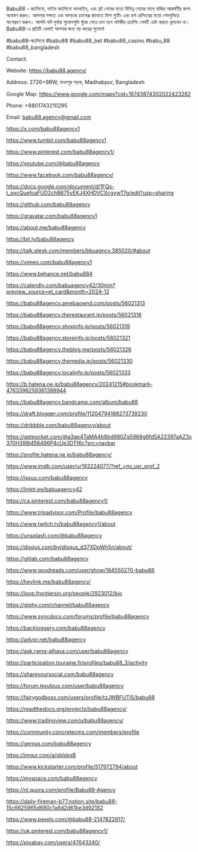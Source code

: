 
Babu88 - ক্যাসিনো, লাইভ ক্যাসিনো অনলাইন, এবং স্লট গেমের মতো বিভিন্ন গেমের সাথে বাজির আকর্ষণীয় জগৎ অন্বেষণ করুন। আপনার দক্ষতা এবং ভাগ্যকে চ্যালেঞ্জ জানাতে ফিশ শ্যুটিং এবং হর্স রেসিংয়ের মতো গেমগুলিতে অংশগ্রহণ করুন। আপনি যদি দুর্দান্ত সুযোগগুলি খুঁজে পেতে চান তবে নাটকীয় ক্র্যাশিং গেমটি চেষ্টা করতে ভুলবেন না। Babu88-এ প্রতিটি খেলাই আপনার জন্য বড় জয়ের সুযোগ!

#babu88-ক্যাসিনো #babu88 #babu88_bet #babu88_casino #babu_88 #babu88_bangladesh

Contact:

Website: https://babu88.agency/

Address: 2726+9RW, মাধবপুর সড়ক, Madhabpur, Bangladesh

Google Map: https://www.google.com/maps?cid=16743874302022423282

Phone: +8801743210295

Email: babu88.agency@gmail.com

https://x.com/babu88agency1

https://www.tumblr.com/babu88agency1

https://www.pinterest.com/babu88agency1/

https://youtube.com/@babu88agency

https://www.facebook.com/babu88agency/

https://docs.google.com/document/d/1FQs-t_pxcQuefoaFUD2chB675vEKJ4XHDVCXcgywT7g/edit?usp=sharing

https://github.com/babu88agency

https://gravatar.com/babu88agency1

https://about.me/babu88agency

https://bit.ly/babu88agency

https://talk.plesk.com/members/bbuagncy.385020/#about

https://vimeo.com/babu88agency1

https://www.behance.net/babu884

https://calendly.com/babuagency42/30min?preview_source=et_card&month=2024-12

https://babu88agency.amebaownd.com/posts/56021313

https://babu88agency.therestaurant.jp/posts/56021316

https://babu88agency.shopinfo.jp/posts/56021319

https://babu88agency.storeinfo.jp/posts/56021321

https://babu88agency.theblog.me/posts/56021326

https://babu88agency.themedia.jp/posts/56021330

https://babu88agency.localinfo.jp/posts/56021333

https://b.hatena.ne.jp/babu88agency/20241215#bookmark-4763396259361398944

https://babu88agency.bandcamp.com/album/babu88

https://draft.blogger.com/profile/11204794188273739230

https://dribbble.com/babu88agency/about

https://getpocket.com/@a3ap4TaMA4b8bd980Zg5968g6fd5A22397aAZ3x370H398l456496P4cUe3DTf6c?src=navbar

https://profile.hatena.ne.jp/babu88agency/

https://www.imdb.com/user/ur193224077/?ref_=nv_usr_prof_2

https://issuu.com/babu88agency

https://linktr.ee/babuagency42

https://ca.pinterest.com/babu88agency1/

https://www.tripadvisor.com/Profile/babu88agency

https://www.twitch.tv/babu88agency1/about

https://unsplash.com/@babu88agency

https://disqus.com/by/disqus_d37XDpWh5n/about/

https://gitlab.com/babu88agency

https://www.goodreads.com/user/show/184550270-babu88

https://heylink.me/babu88agency/

https://loop.frontiersin.org/people/2923012/bio

https://giphy.com/channel/babu88agency

https://www.syncdocs.com/forums/profile/babu88agency

https://backloggery.com/babu88agency

https://advpr.net/babu88agency

https://ask.rwnq-alhaya.com/user/babu88agency

https://participation.touraine.fr/profiles/babu88_3/activity

https://shareyoursocial.com/babu88agency

https://forum.lexulous.com/user/babu88agency

https://fairygodboss.com/users/profile/tzJWBFUTI5/babu88

https://readthedocs.org/projects/babu88agency/

https://www.tradingview.com/u/babu88agency/

https://community.concretecms.com/members/profile

https://genius.com/babu88agency

https://imgur.com/a/sbIskqB

https://www.kickstarter.com/profile/517972794/about

https://myspace.com/babu88agency

https://nl.quora.com/profile/Babu88-Agency

https://daily-fireman-b77.notion.site/babu88-15c6625965d680c1a6d2d61be3d92182

https://www.pexels.com/@babu88-2147822917/

https://uk.pinterest.com/babu88agency1/

https://pixabay.com/users/47643240/